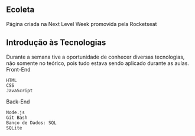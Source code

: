 <h2>Ecoleta</h2>

   Página criada na Next Level Week promovida pela
  Rocketseat
</div>
<h2>Introdução às Tecnologias</h2>

   Durante a semana tive a oportunidade de conhecer diversas tecnologias,
    não somente no teórico, pois tudo estava sendo aplicado durante as aulas.</br>
    Front-End</br>
    
    HTML
    CSS
    JavaScript
    
  
   Back-End</br>
   
    Node.js
    Git Bash
    Banco de Dados: SQL
    SQLite
   

</div>
